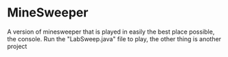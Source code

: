 # MineSweeper
A version of minesweeper that is played in easily the best place possible, the console.
Run the "LabSweep.java" file to play, the other thing is another project
